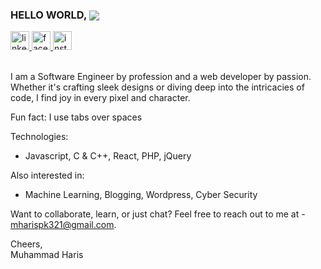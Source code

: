 ### HELLO WORLD, <img src="https://komarev.com/ghpvc/?username=harisdev-netizen&&style=flat-square" align="center" />
<div align="left">
  <a href="https://www.linkedin.com/in/webjin" target="_blank">
    <img src="https://img.shields.io/static/v1?message=LinkedIn&logo=linkedin&label=&color=0077B5&logoColor=white&labelColor=&style=for-the-badge" height="30" alt="linkedin logo"  />
  </a>
  <a href="https://www.facebook.com/oyehoyeharis" target="_blank">
    <img src="https://img.shields.io/static/v1?message=Facebook&logo=facebook&label=&color=1877F2&logoColor=white&labelColor=&style=for-the-badge" height="30" alt="facebook logo"  />
  </a>
  <a href="https://www.instagram.com/the_harrii" target="_blank">
    <img src="https://img.shields.io/static/v1?message=Instagram&logo=instagram&label=&color=E4405F&logoColor=white&labelColor=&style=for-the-badge" height="30" alt="instagram logo"  />
  </a>
</div>
<br>

I am a Software Engineer by profession and a web developer by passion. <br> 
Whether it's crafting sleek designs or diving deep into the intricacies of code, I find joy in every pixel and character.

Fun fact: I use tabs over spaces 

Technologies:
- Javascript, C & C++, React, PHP, jQuery

Also interested in:
- Machine Learning, Blogging, Wordpress, Cyber Security  

Want to collaborate, learn, or just chat? Feel free to reach out to me at - mharispk321@gmail.com. 

Cheers,  
Muhammad Haris
<!--
[akshaysaini.in](https://akshaysaini.in/)
-->
<!--
<img src="https://raw.githubusercontent.com/harisdev-netizen/harisdev-netizen/output/snake.svg" alt="Snake animation" />

###
-->
